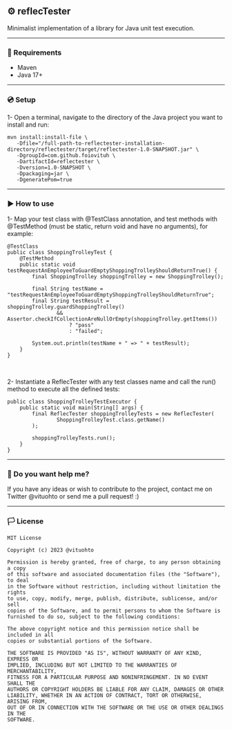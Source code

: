 ## :gear: reflecTester
Minimalist implementation of a library for Java unit test execution.

---

### :link: Requirements
- Maven
- Java 17+

---

### :cd: Setup
1- Open a terminal, navigate to the directory of the Java project you want to install and run:
```
mvn install:install-file \
   -Dfile="/full-path-to-reflectester-installation-directory/reflectester/target/reflectester-1.0-SNAPSHOT.jar" \
   -DgroupId=com.github.foiovituh \
   -DartifactId=reflectester \
   -Dversion=1.0-SNAPSHOT \
   -Dpackaging=jar \
   -DgeneratePom=true
```

---

### :arrow_forward: How to use
1- Map your test class with @TestClass annotation, and test methods with @TestMethod (must be static, return void and have no arguments), for example:
```
@TestClass
public class ShoppingTrolleyTest {
    @TestMethod
    public static void testRequestAnEmployeeToGuardEmptyShoppingTrolleyShouldReturnTrue() {
    	final ShoppingTrolley shoppingTrolley = new ShoppingTrolley();
    	
    	final String testName = "testRequestAnEmployeeToGuardEmptyShoppingTrolleyShouldReturnTrue";
        final String testResult = shoppingTrolley.guardShoppingTrolley()
        		&& Assertor.checkIfCollectionAreNullOrEmpty(shoppingTrolley.getItems())
        			? "pass"
        			: "failed";
        
        System.out.println(testName + " => " + testResult);
    }
}
```
<br>

2- Instantiate a ReflecTester with any test classes name and call the run() method to execute all the defined tests:
```
public class ShoppingTrolleyTestExecutor {
    public static void main(String[] args) {
        final ReflecTester shoppingTrolleyTests = new ReflecTester(
                ShoppingTrolleyTest.class.getName()
        );
        
        shoppingTrolleyTests.run();
    }
}
```
---

### :busts_in_silhouette: Do you want help me?

If you have any ideas or wish to contribute to the project, contact me on Twitter @vituohto or send me a pull request! :)

---

### :white_flag: License
```
MIT License

Copyright (c) 2023 @vituohto

Permission is hereby granted, free of charge, to any person obtaining a copy
of this software and associated documentation files (the "Software"), to deal
in the Software without restriction, including without limitation the rights
to use, copy, modify, merge, publish, distribute, sublicense, and/or sell
copies of the Software, and to permit persons to whom the Software is
furnished to do so, subject to the following conditions:

The above copyright notice and this permission notice shall be included in all
copies or substantial portions of the Software.

THE SOFTWARE IS PROVIDED "AS IS", WITHOUT WARRANTY OF ANY KIND, EXPRESS OR
IMPLIED, INCLUDING BUT NOT LIMITED TO THE WARRANTIES OF MERCHANTABILITY,
FITNESS FOR A PARTICULAR PURPOSE AND NONINFRINGEMENT. IN NO EVENT SHALL THE
AUTHORS OR COPYRIGHT HOLDERS BE LIABLE FOR ANY CLAIM, DAMAGES OR OTHER
LIABILITY, WHETHER IN AN ACTION OF CONTRACT, TORT OR OTHERWISE, ARISING FROM,
OUT OF OR IN CONNECTION WITH THE SOFTWARE OR THE USE OR OTHER DEALINGS IN THE
SOFTWARE.
```
